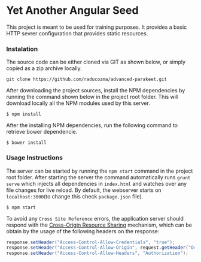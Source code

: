 # Yet Another Angular Seed

This project is meant to be used for training purposes. It provides a basic HTTP sevrer configuration that provides static resources.

### Instalation

The source code can be either cloned via GIT as shown below, or simply copied as a zip archive locally.
```
git clone https://github.com/raducozma/advanced-parakeet.git
```
After downloading the project sources, install the NPM dependencies by running the command shown below in the project root folder. This will download locally all the NPM modules used by this server.
```
$ npm install
```
After the installing NPM dependencies, run the following command to retrieve bower dependencie.
```
$ bower install
```

### Usage Instructions
The server can be started by running the `npm start` command in the project root folder. After starting the server the command automatically runs `grunt serve` which injects all dependencies in `index.html` and watches over any file changes for live reload.
By default, the webserver starts on `localhost:3000`(to change this check `package.json` file).

```
$ npm start
```
To avoid any `Cross Site Reference` errors, the application server should respond with the [Cross-Origin Resource Sharing](https://developer.mozilla.org/en-US/docs/Web/HTTP/Access_control_CORS) mechanism, which can be obtain by the usage of the following headers on the response:
```java
response.setHeader("Access-Control-Allow-Credentials", "true");
response.setHeader("Access-Control-Allow-Origin", request.getHeader("Origin"));
response.setHeader("Access-Control-Allow-Headers", "Authorization");
```


